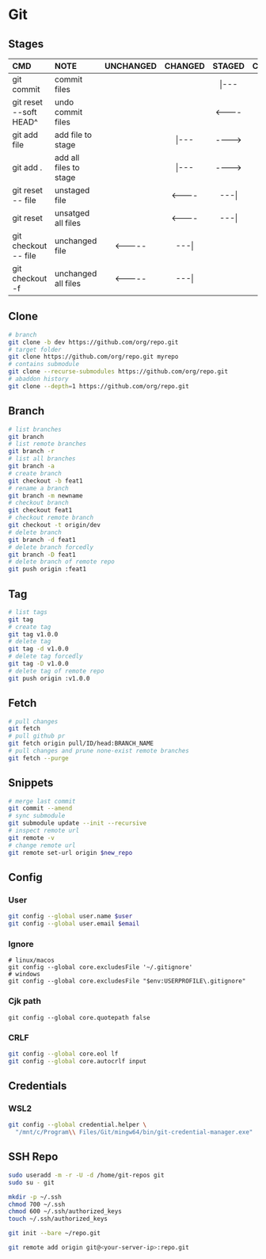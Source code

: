 # Git

## Stages

| CMD                    | NOTE                   | UNCHANGED | CHANGED | STAGED | COMMITTED |
| :--------------------- | :--------------------- | :-------: | :-----: | :----: | :-------: |
| git commit             | commit files           |           |         | \|---  | ------->  |
| git reset --soft HEAD^ | undo commit files      |           |         | <----  | ------\|  |
| git add file           | add file to stage      |           |  \|---  | ---->  |           |
| git add .              | add all files to stage |           |  \|---  | ---->  |           |
| git reset -- file      | unstaged file          |           |  <----  | ---\|  |           |
| git reset              | unsatged all files     |           |  <----  | ---\|  |           |
| git checkout -- file   | unchanged file         |  <-----   |  ---\|  |        |           |
| git checkout -f        | unchanged all files    |  <-----   |  ---\|  |        |           |

## Clone

```sh
# branch
git clone -b dev https://github.com/org/repo.git
# target folder
git clone https://github.com/org/repo.git myrepo 
# contains submodule
git clone --recurse-submodules https://github.com/org/repo.git
# abaddon history
git clone --depth=1 https://github.com/org/repo.git
```

## Branch

```sh
# list branches
git branch
# list remote branches
git branch -r
# list all branches
git branch -a
# create branch
git checkout -b feat1
# rename a branch
git branch -m newname
# checkout branch
git checkout feat1
# checkout remote branch
git checkout -t origin/dev
# delete branch
git branch -d feat1
# delete branch forcedly
git branch -D feat1
# delete branch of remote repo
git push origin :feat1
```

## Tag

```sh
# list tags
git tag
# create tag
git tag v1.0.0
# delete tag
git tag -d v1.0.0
# delete tag forcedly
git tag -D v1.0.0
# delete tag of remote repo
git push origin :v1.0.0
```

## Fetch

```sh
# pull changes
git fetch
# pull github pr
git fetch origin pull/ID/head:BRANCH_NAME
# pull changes and prune none-exist remote branches
git fetch --purge
```

## Snippets

```sh
# merge last commit
git commit --amend
# sync submodule
git submodule update --init --recursive
# inspect remote url
git remote -v
# change remote url
git remote set-url origin $new_repo
```
  

## Config

### User

```sh
git config --global user.name $user
git config --global user.email $email
```

### Ignore

```
# linux/macos
git config --global core.excludesFile '~/.gitignore'
# windows
git config --global core.excludesFile "$env:USERPROFILE\.gitignore"
```

### Cjk path
```
git config --global core.quotepath false
```

### CRLF

```sh
git config --global core.eol lf
git config --global core.autocrlf input
```

## Credentials

### WSL2

```sh
git config --global credential.helper \
  "/mnt/c/Program\\ Files/Git/mingw64/bin/git-credential-manager.exe"
```

## SSH Repo

```sh
sudo useradd -m -r -U -d /home/git-repos git
sudo su - git

mkdir -p ~/.ssh
chmod 700 ~/.ssh
chmod 600 ~/.ssh/authorized_keys
touch ~/.ssh/authorized_keys

git init --bare ~/repo.git
```

```sh
git remote add origin git@<your-server-ip>:repo.git
```
